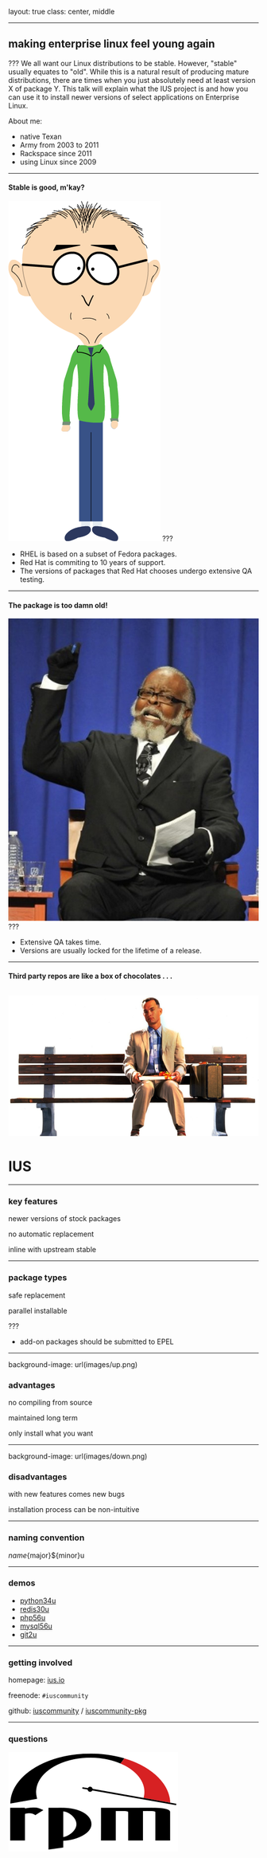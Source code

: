 layout: true
class: center, middle

---

## making enterprise linux feel young again

???
We all want our Linux distributions to be stable.  However, "stable" usually equates to "old".  While this is a natural result of producing mature distributions, there are times when you just absolutely need at least version X of package Y.  This talk will explain what the IUS project is and how you can use it to install newer versions of select applications on Enterprise Linux.

About me:
- native Texan
- Army from 2003 to 2011
- Rackspace since 2011
- using Linux since 2009
---

#### Stable is good, m'kay?

![mkay](images/mkay.png)
???
- RHEL is based on a subset of Fedora packages.
- Red Hat is commiting to 10 years of support.
- The versions of packages that Red Hat chooses undergo extensive QA testing.
---

#### The package is too damn old!

![too high](images/too-high.jpg)
???
- Extensive QA takes time.
- Versions are usually locked for the lifetime of a release.
---

#### Third party repos are like a box of chocolates . . .

![gump](images/gump.png)
---

# IUS

---

### key features

newer versions of stock packages

no automatic replacement

inline with upstream stable

---

### package types

safe replacement

parallel installable

???
- add-on packages should be submitted to EPEL
---
background-image: url(images/up.png)

### advantages

no compiling from source

maintained long term

only install what you want

---
background-image: url(images/down.png)

### disadvantages

with new features comes new bugs

installation process can be non-intuitive

---

### naming convention

${name}${major}${minor}u

---

### demos

- [python34u](https://asciinema.org/a/24505)
- [redis30u](https://asciinema.org/a/24585)
- [php56u](https://asciinema.org/a/24503)
- [mysql56u](https://asciinema.org/a/24507)
- [git2u](https://asciinema.org/a/24559)

---

### getting involved

homepage: [ius.io](https://ius.io)

freenode: `#iuscommunity`

github: [iuscommunity](https://github.com/iuscommunity) / [iuscommunity-pkg](https://github.com/iuscommunity-pkg)

---

### questions

![RPM](images/rpm.png)
<!--
<img src='images/redhat.svg' alt='Red Hat' height='50'>
<img src='images/centos.svg' alt='CentOS' height='50'>
<img src='images/rpm.svg' alt='RPM' height='50'>
![Red Hat](images/redhat.svg)
![CentOS](images/centos.svg)
-->
